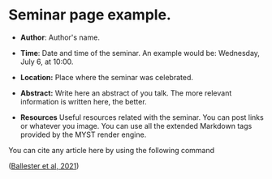 # Seminar page example.

- **Author**: Author's name.
- **Time**: Date and time of the seminar. An example would be: Wednesday, July 6, at 10:00.
- **Location:** Place where the seminar was celebrated.
- **Abstract:** 
Write here an abstract of you talk. The more relevant information is written here, the better.

- **Resources**
Useful resources related with the seminar. You can post links or whatever you image. You can use all the extended Markdown tags provided by the MYST render engine.

You can cite any article here by using the following command

([Ballester et al, 2021](https://doi.org/10.48550/arxiv.2203.12330))